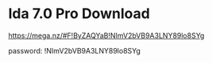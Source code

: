 

# Ida 7.0 Pro Download
https://mega.nz/#F!ByZAQYaB!NImV2bVB9A3LNY89lo8SYg

password: !NImV2bVB9A3LNY89lo8SYg

